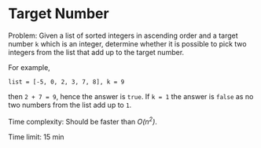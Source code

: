 Target Number
=============

Problem: Given a list of sorted integers in ascending order and a target number
`k` which is an integer, determine whether it is possible to pick two integers
from the list that add up to the target number.

For example,

    list = [-5, 0, 2, 3, 7, 8], k = 9

then `2 + 7 = 9`, hence the answer is `true`. If `k = 1` the answer is `false`
as no two numbers from the list add up to `1`.

Time complexity: Should be faster than *O(n<sup>2</sup>)*.

Time limit: 15 min
